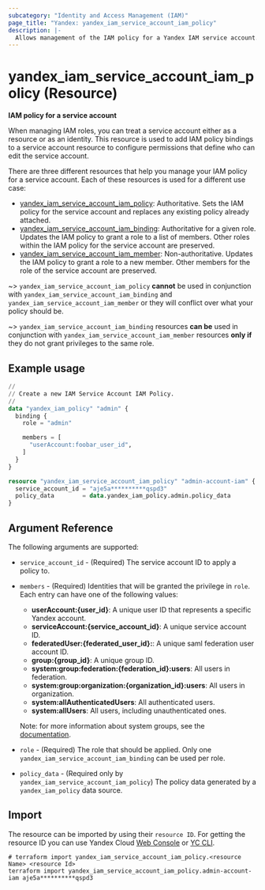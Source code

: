 ```yaml
---
subcategory: "Identity and Access Management (IAM)"
page_title: "Yandex: yandex_iam_service_account_iam_policy"
description: |-
  Allows management of the IAM policy for a Yandex IAM service account.
---
```


# yandex_iam_service_account_iam_policy (Resource)

**IAM policy for a service account**

When managing IAM roles, you can treat a service account either as a resource or as an identity. This resource is used to add IAM policy bindings to a service account resource to configure permissions that define who can edit the service account.

There are three different resources that help you manage your IAM policy for a service account. Each of these resources is used for a different use case:

* [yandex_iam_service_account_iam_policy](iam_service_account_iam_policy.html): Authoritative. Sets the IAM policy for the service account and replaces any existing policy already attached.
* [yandex_iam_service_account_iam_binding](iam_service_account_iam_binding.html): Authoritative for a given role. Updates the IAM policy to grant a role to a list of members. Other roles within the IAM policy for the service account are preserved.
* [yandex_iam_service_account_iam_member](iam_service_account_iam_member.html): Non-authoritative. Updates the IAM policy to grant a role to a new member. Other members for the role of the service account are preserved.

~> `yandex_iam_service_account_iam_policy` **cannot** be used in conjunction with `yandex_iam_service_account_iam_binding` and `yandex_iam_service_account_iam_member` or they will conflict over what your policy should be.

~> `yandex_iam_service_account_iam_binding` resources **can be** used in conjunction with `yandex_iam_service_account_iam_member` resources **only if** they do not grant privileges to the same role.


## Example usage

```terraform
//
// Create a new IAM Service Account IAM Policy.
//
data "yandex_iam_policy" "admin" {
  binding {
    role = "admin"

    members = [
      "userAccount:foobar_user_id",
    ]
  }
}

resource "yandex_iam_service_account_iam_policy" "admin-account-iam" {
  service_account_id = "aje5a**********qspd3"
  policy_data        = data.yandex_iam_policy.admin.policy_data
}
```

## Argument Reference

The following arguments are supported:

* `service_account_id` - (Required) The service account ID to apply a policy to.

* `members` - (Required) Identities that will be granted the privilege in `role`. Each entry can have one of the following values:
  * **userAccount:{user_id}**: A unique user ID that represents a specific Yandex account.
  * **serviceAccount:{service_account_id}**: A unique service account ID.
  * **federatedUser:{federated_user_id}:**: A unique saml federation user account ID.
  * **group:{group_id}**: A unique group ID.
  * **system:group:federation:{federation_id}:users**: All users in federation.
  * **system:group:organization:{organization_id}:users**: All users in organization.
  * **system:allAuthenticatedUsers**: All authenticated users.
  * **system:allUsers**: All users, including unauthenticated ones.

  Note: for more information about system groups, see the [documentation](https://yandex.cloud/docs/iam/concepts/access-control/system-group).

* `role` - (Required) The role that should be applied. Only one `yandex_iam_service_account_iam_binding` can be used per role.

* `policy_data` - (Required only by `yandex_iam_service_account_iam_policy`) The policy data generated by a `yandex_iam_policy` data source.

## Import

The resource can be imported by using their `resource ID`. For getting the resource ID you can use Yandex Cloud [Web Console](https://console.yandex.cloud) or [YC CLI](https://yandex.cloud/docs/cli/quickstart).

```shell
# terraform import yandex_iam_service_account_iam_policy.<resource Name> <resource Id>
terraform import yandex_iam_service_account_iam_policy.admin-account-iam aje5a**********qspd3
```
